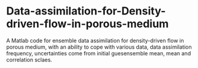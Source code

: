 # Data-assimilation-for-Density-driven-flow-in-porous-medium
A Matlab code for ensemble data assimilation for density-driven flow in porous medium, with an ability to cope with various data, data assimilation frequency, uncertainties come from initial guesensemble mean, mean and correlation sclaes.  
